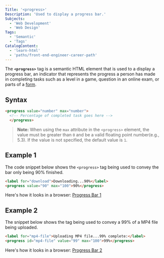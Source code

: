 ```yaml
---
Title: '<progress>' 
Description: 'Used to display a progress bar.' 
Subjects:
  - 'Web Development'
  - 'Web Design'
Tags: 
  - 'Semantic'
  - 'Tags'
CatalogContent: 
  - 'learn-html'
  - 'paths/front-end-engineer-career-path'
---
```


The **`<progress>`** tag is a semantic HTML element that is used to a display a progress bar, an indicator that represents the progress a person has made in completing tasks such as a level in a game, question in an online exam, or parts of a [form](https://www.codecademy.com/resources/docs/html/forms).

## Syntax

```html
<progress value="number" max="number"> 
  <!-- Percentage of completed task goes here -->
  </progress>
```

> **Note:** When using the `max` attribute in the `<progress>` element, the value must be greater than `0` and be a valid floating point number(e.g., 5.3). If the value is not specified, the default value is `1`.

## Example 1

The code snippet below shows the `<progress>` tag being used to convey the bar only being 90% finished.

```html
<label for="download">Downloading...90%</label>
<progress value="90" max="100">90%</progress>
```

Here's how it looks in a browser:
[Progress Bar 1](https://raw.githubusercontent.com/Codecademy/docs/main/media/html-progress-bar-example-1.jpg)

## Example 2

The snippet below shows the tag being used to convey a 99% of a MP4 file being uploaded.

```html
<label for="mp4-file">Uploading MP4 file...99% complete:</label>
<progress id="mp4-file" value="99" max="100">99%</progress>
```

Here's how it looks in a browser:
[Progress Bar 2](https://raw.githubusercontent.com/Codecademy/docs/main/media/html-progress-bar-example-2.jpg)
